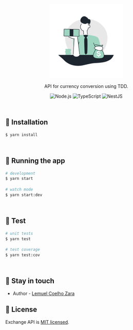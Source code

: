 <p align="center">
  <img src="./.github/logo.svg" width="230" alt="Exchange image" />
</p>

[circleci-image]: https://img.shields.io/circleci/build/github/nestjs/nest/master?token=abc123def456
[circleci-url]: https://circleci.com/gh/nestjs/nest

<p align="center">API for currency conversion using TDD.</p>

<p align="center">
  <img src="https://img.shields.io/badge/Node.js-fff?logo=node.js" alt="Node.js" />
  <img src="https://img.shields.io/badge/TypeScript-fff?logo=typescript" alt="TypeScript" />
  <img src="https://img.shields.io/badge/NestJS-fff?logo=nestjs&logoColor=e0234f" alt="NestJS" />
</p>

</br>

## 👷 Installation

```bash
$ yarn install
```

</br>

## 🏃 Running the app

```bash
# development
$ yarn start

# watch mode
$ yarn start:dev
```

</br>

## 🧪 Test

```bash
# unit tests
$ yarn test

# test coverage
$ yarn test:cov
```

</br>

## 📮 Stay in touch

- Author - [Lemuel Coelho Zara](https://linkedin.com/in/lemuelZara)

## 📕 License

Exchange API is [MIT licensed](LICENSE).
